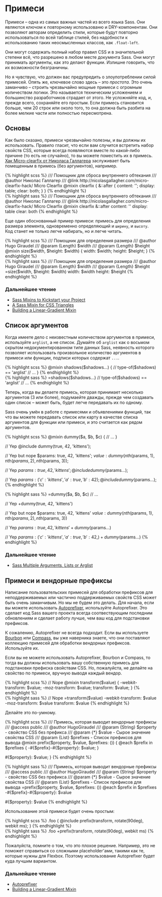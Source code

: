 
# Примеси

Примеси – одна из самых важных частей из всего языка Sass. Они являются ключом к повторному использованю и DRY-компонентам. Они позволяют авторам определить стили, которые будут повторно использоваться по всей таблице стилей, без надобности к использованию таких неосмысленных классов, как `.float-left`.

Они могут содержать полный набор правил CSS и в значительной степени всё, что разрешено в любом месте документа Sass. Они могут принимать аргументы, как это делают функции. Излишне говорить, что их возможности безграничны.

Но я чувствую, что должен вас предупредить о злоупотреблении силой примесей. Опять же, ключевое слово здесь – это *простота*. Это очень заманчиво – строить чрезвычайно мощные примеси с огромным количеством логики. Это называется техническим усложением и большинство разработчиков страдает от этого. Не усложняйте код, и, прежде всего, сохраняйте его простым. Если примесь становится больше, чем 20 строк или около того, то она должна быть разбита на более мелкие части или полностью пересмотрена.






## Основы

Как было сказано, примеси чрезвычайно полезны, и вы должны их использовать. Правило гласит, что если вам случится встретить набор свойств CSS, которые всегда появляются вместе по какой-либо причине (то есть не случайно), то вы можете поместить их в примесь. [Хак Micro-clearfix от Николаса Галлагера](http://nicolasgallagher.com/micro-clearfix-hack/) заслуживает быть помещенным в примесь (без аргументов), например.

<div class="code-block">
  <div class="code-block__wrapper" data-syntax="scss">
{% highlight scss %}
/// Помощник для сброса внутреннего обтекания
/// @author Николас Галлагер
/// @link http://nicolasgallagher.com/micro-clearfix-hack/ Micro Clearfix
@mixin clearfix {
  &::after {
    content: '';
    display: table;
    clear: both;
  }
}
{% endhighlight %}
  </div>
  <div class="code-block__wrapper" data-syntax="sass">
{% highlight sass %}
/// Помощник для сброса внутреннего обтекания
/// @author Николас Галлагер
/// @link http://nicolasgallagher.com/micro-clearfix-hack/ Micro Clearfix
@mixin clearfix
  &::after
    content: ''
    display: table
    clear: both
{% endhighlight %}
  </div>
</div>

Еще один обоснованный пример примеси: примесь для определения размера элемента, одновременно определяющий и `ширину`, и `высоту`. Код станет не только легче набирать, но и легче читать.

<div class="code-block">
  <div class="code-block__wrapper" data-syntax="scss">
{% highlight scss %}
/// Помощник для определения размера
/// @author Hugo Giraudel
/// @param {Length} $width
/// @param {Length} $height
@mixin size($width, $height: $width) {
  width: $width;
  height: $height;
}
{% endhighlight %}
  </div>
  <div class="code-block__wrapper" data-syntax="sass">
{% highlight sass %}
/// Помощник для определения размера
/// @author Hugo Giraudel
/// @param {Length} $width
/// @param {Length} $height
=size($width, $height: $width)
  width: $width
  height: $height
{% endhighlight %}
  </div>
</div>



### Дальнейшее чтение

* [Sass Mixins to Kickstart your Project](http://www.sitepoint.com/sass-mixins-kickstart-project/)
* [A Sass Mixin for CSS Triangles](http://www.sitepoint.com/sass-mixin-css-triangles/)
* [Building a Linear-Gradient Mixin](http://www.sitepoint.com/building-linear-gradient-mixin-sass/)






## Список аргументов

Когда имеете дело с неизвестным количеством аргументов в примеси, используйте `arglist`, а не список. Думайте об `arglist` как о восьмом скрытом недокументированном типе данных Sass, неявность которого позволяет использовать произвольное количество аргументов в примеси или функции, подписи которых содержат `...`.

<div class="code-block">
  <div class="code-block__wrapper" data-syntax="scss">
{% highlight scss %}
@mixin shadows($shadows...) {
  // type-of($shadows) == 'arglist'
  // ...
}
{% endhighlight %}
  </div>
  <div class="code-block__wrapper" data-syntax="sass">
{% highlight sass %}
=shadows($shadows...)
  // type-of($shadows) == 'arglist'
  // ...
{% endhighlight %}
  </div>
</div>

Теперь, когда вы делаете примесь, которая принимает несколько аргументов (3 или более), подумаейте дважды, прежде чем создавать один список – может быть, будет легче передавать их по одному.

Sass очень умён в работе с примесями и объявлениями функций, так что вы можете передавать список или карту в качестве списка аргументов для функции или примеси, и это считается как рядом аргументов.

<div class="code-block">
  <div class="code-block__wrapper" data-syntax="scss">
{% highlight scss %}
@mixin dummy($a, $b, $c) {
  // ...
}

// Yep
@include dummy(true, 42, 'kittens');

// Yep but nope
$params: true, 42, 'kittens';
$value: dummy(nth($params, 1), nth($params, 2), nth($params, 3));

// Yep
$params: true, 42, 'kittens';
@include dummy($params...);

// Yep
$params: (
  'c': 'kittens',
  'a': true,
  'b': 42
);
@include dummy($params...);
{% endhighlight %}
  </div>
  <div class="code-block__wrapper" data-syntax="sass">
{% highlight sass %}
=dummy($a, $b, $c)
  // ...

// Yep
+dummy(true, 42, 'kittens')

// Yep but nope
$params: true, 42, 'kittens'
$value: dummy(nth($params, 1), nth($params, 2), nth($params, 3))

// Yep
$params: true, 42, 'kittens'
+dummy($params...)

// Yep
$params: ( 'c': 'kittens', 'a': true, 'b': 42, )
+dummy($params...)
{% endhighlight %}
  </div>
</div>



### Дальнейшее чтение

* [Sass Multiple Arguments, Lists or Arglist](http://www.sitepoint.com/sass-multiple-arguments-lists-or-arglist/)






## Примеси и вендорные префиксы

Написание пользовательских примесей для обработки префиксов для неподдерживаемых или частично поддерживаемых свойств CSS может быть очень заманчивым. Но мы не будем это делать. Для начала, если вы можете использовать [Autoprefixer](https://github.com/postcss/autoprefixer), используйте Autoprefixer. Это сделает код Sass вашего проекта всегда соотвествующим последним обновлениям и сделает работу лучше, чем ваш код для подстановки префиксов.

К сожалению, Autoprefixer не всегда подходит. Если вы используете [Bourbon](http://bourbon.io/) или [Compass](http://compass-style.org/), вы уже наверника знаете, что они поставляют коллекцию примесей для обработки вендорных префиксов. Используйте их.

Если вы не можете использовать Autoprefixer, Bourbon и Compass, то тогда вы должны использовать вашу собственную примесь для подстановки префиска свойствам CSS. Но, пожалуйста, не делайте на свойство по примеси, вручную выводя каждый вендор.

<div class="code-block">
  <div class="code-block__wrapper" data-syntax="scss">
{% highlight scss %}
// Nope
@mixin transform($value) {
  -webkit-transform: $value;
  -moz-transform: $value;
  transform: $value;
}
{% endhighlight %}
  </div>
  <div class="code-block__wrapper" data-syntax="sass">
{% highlight sass %}
// Nope
=transform($value)
  -webkit-transform: $value
  -moz-transform: $value
  transform: $value
{% endhighlight %}
  </div>
</div>

Делайте это по-умному.

<div class="code-block">
  <div class="code-block__wrapper" data-syntax="scss">
{% highlight scss %}
/// Примесь, которая выводит вендорные префиксы
/// @access public
/// @author HugoGiraudel
/// @param {String} $property - свойство CSS без префикса
/// @param {*} $value - Сырое значение свойства CSS
/// @param {List} $prefixes - Список префиксов для вывода
@mixin prefix($property, $value, $prefixes: ()) {
  @each $prefix in $prefixes {
    -#{$prefix}-#{$property}: $value;
  }

  #{$property}: $value;
}
{% endhighlight %}
  </div>
  <div class="code-block__wrapper" data-syntax="sass">
{% highlight sass %}
/// Примесь, которая выводит вендорные префиксы
/// @access public
/// @author HugoGiraudel
/// @param {String} $property - свойство CSS без префикса
/// @param {*} $value - Сырое значение свойства CSS
/// @param {List} $prefixes - Список префиксов для вывода
=prefix($property, $value, $prefixes: ())
  @each $prefix in $prefixes
    -#{$prefix}-#{$property}: $value

  #{$property}: $value
{% endhighlight %}
  </div>
</div>

Использование этой примеси будет очень простым:

<div class="code-block">
  <div class="code-block__wrapper" data-syntax="scss">
{% highlight scss %}
.foo {
  @include prefix(transform, rotate(90deg), webkit ms);
}
{% endhighlight %}
  </div>
  <div class="code-block__wrapper" data-syntax="sass">
{% highlight sass %}
.foo
  +prefix(transform, rotate(90deg), webkit ms)
{% endhighlight %}
  </div>
</div>

Пожалуйста, помните о том, что это плохое решение. Например, это не поможет справиться со сложными placeholder'ами, такими как те, которые нужны для Flexbox. Поэтому использование Autoprefixer будет куда лучшим вариантом.



### Дальнейшее чтение

* [Autoprefixer](https://github.com/postcss/autoprefixer)
* [Building a Linear-Gradient Mixin](http://www.sitepoint.com/building-linear-gradient-mixin-sass/)
